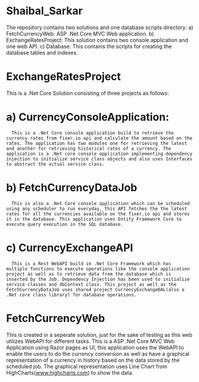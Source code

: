 # Shaibal_Sarkar

The repository contains two solutions and one database scripts directory:
a) FetchCurrencyWeb: ASP .Net Core MVC Web application.
b) ExchangeRatesProject: This solution contains two console application and one web API.
c) Database: This contains the scripts for creating the database tables and indexes.

# ExchangeRatesProject
This is a .Net Core Solution consisting of three projects as follows:
# a) CurrencyConsoleApplication: 
      This is a .Net Core console application build to retrieve the currency rates from fixer.io api and calculate the amount based on the rates. The application has two modules one for retrieving the latest and another for retrieving historical rates of a currency. The application is a .Net core console application implementing dependency injection to initialize service class objects and also uses Interfaces to abstract the actual service class.
# b) FetchCurrencyDataJob
      This is also a .Net Core console application which can be scheduled using any scheduler to run everyday, this API fetches the the latest rates for all the currencies available on the fixer.io api and stores it in the database. This application uses Entity Framework Core to execute query execution in the SQL database.
# c) CurrencyExchangeAPI
      This is a Rest WebAPI build in .Net Core Framework which has multiple functions to execute operations like the console application project as well as to retrieve data from the database which is inserted by the Job. Dependency Injection has been used to initialize service classes and dbContext class. This project as well as the FetchCurrencyDataJob uses shared project CurrencyExchangeDAL(also a .Net core class library) for database operations.

# FetchCurrencyWeb
This is created in a seperate solution, just for the sake of testing as this web utilizes WebAPI for different tasks. This is a ASP .Net Core MVC Web Application using Razor pages as UI, this application uses the WebAPI to enable the users to do the currency conversion as well as have a graphical representation of a currency in history based on the data stored by the scheduled job. The graphical representation uses Line Chart from HighCharts(www.highcharts.com) to show the data.
